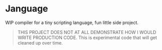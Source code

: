 # Janguage

WIP compiler for a tiny scripting language, fun little side project.

> THIS PROJECT DOES NOT AT ALL DEMONSTRATE HOW I WOULD WRITE PRODUCTION CODE.
> This is experimental code that will get cleaned up over time.
